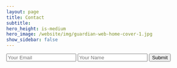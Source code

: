 ```yaml
---
layout: page
title: Contact
subtitle: 
hero_height: is-medium
hero_image: /website/img/guardian-web-home-cover-1.jpg
show_sidebar: false
---
```


<form accept-charset="UTF-8" action="https://formkeep.com/f/e3a5bffbd98cd60d95d33e99bba58746c" method="POST">
  <input type="email" name="email" placeholder="Your Email">
  <input type="text" name="name" placeholder="Your Name">
  <input type="hidden" name="utf8" value="✓">
  <button type="submit">Submit</button>
</form>
